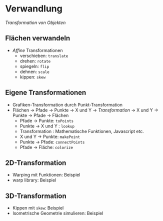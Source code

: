 # Verwandlung

*Transformation von Objekten*

## Flächen verwandeln
	
- _Affine_ Transformationen
	- verschieben: `translate`
	- drehen: `rotate`
	- spiegeln: `flip`
	- dehnen: `scale`
	- kippen: `skew`

## Eigene Transformationen

- Grafiken-Transformation durch Punkt-Transformation
- Flächen → Pfade → Punkte → X und Y →  *Transformation* →  X und Y → Punkte → Pfade → Flächen
	- Pfade → Punkte: `toPoints` 
	- Punkte → X und Y : `lookup` 
	- Transformation : Mathematische Funktionen, Javascript etc.
	- X und Y → Punkte: `makePoint`
	- Punkte → Pfade: `connectPoints`
	- Pfade → Fläche: `colorize` 

## 2D-Transformation
	
- Warping mit Funktionen: Beispiel
- warp library: Beispiel
	
## 3D-Transformation

- Kippen mit `skew`: Beispiel
- Isometrische Geometrie simulieren: Beispiel

